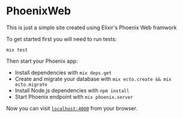 # PhoenixWeb

This is just a simple site created using Elixir's Phoenix Web framwork

To get started first you will need to run tests:

 `mix test` 

Then start your Phoenix app:

  * Install dependencies with `mix deps.get`
  * Create and migrate your database with `mix ecto.create && mix ecto.migrate`
  * Install Node.js dependencies with `npm install`
  * Start Phoenix endpoint with `mix phoenix.server`

Now you can visit [`localhost:4000`](http://localhost:4000) from your browser.


